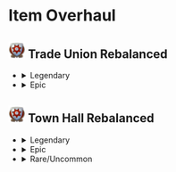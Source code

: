 # Item Overhaul

## <img src="./doc/item_overhaul/trade_union/icon_guildhouse.png" width="30" /> Trade Union Rebalanced

- <details>
  <summary>Legendary</summary>

  - <details><!-- Aaden Issack, World-Famous Enbesan Chef -->
    <summary><img src="./doc/job_adertisements/enbesa/icon_enbesan_cook_3b.png" width="20" /> Aaden Issack, World-Famous Enbesan Chef</summary>
      <img src="./doc/item_overhaul/trade_union/aaden.png" />
      When a population consumes Jacob's "**Canned Fish**", "**Canned Food**" is exchanged for "**Canned Fish**".
      <img src="./doc/item_overhaul/trade_union/aaden_2.png" />
    </details>

  - <details><!-- Belinda San Pedro, Head of Arcade Acquisitions -->
    <summary><img src="./doc/job_adertisements/infrastructure/icon_specialist_mall_01.png" width="20" /> Belinda San Pedro, Head of Arcade Acquisitions</summary>
      <img src="./doc/item_overhaul/trade_union/belinda.png" />
    </details>

  - <details><!-- Brother Hilarius, Purveyor of Monastic Mixtures -->
    <summary><img src="./doc/job_adertisements/drink/icon_priest_uncommon.png" width="20" /> Brother Hilarius, Purveyor of Monastic Mixtures</summary>
      <img src="./doc/item_overhaul/trade_union/hilarius.png" />
    </details>

  - <details><!-- Bruno Ironbright, Engineering Giant -->
    <summary><img src="./doc/job_adertisements/consumer/icon_well_dressed_205.png" width="20" /> Bruno Ironbright, Engineering Giant</summary>
      <img src="./doc/item_overhaul/trade_union/bruno.png" />
    </details>

  </details>

- <details>
  <summary>Epic</summary>

  </details>

## <img src="./doc/item_overhaul/trade_union/icon_guildhouse.png" width="30" /> Town Hall Rebalanced

- <details>
  <summary>Legendary</summary>

  </details>

- <details>
  <summary>Epic</summary>

  </details>

- <details>
  <summary>Rare/Uncommon</summary>

  </details>
